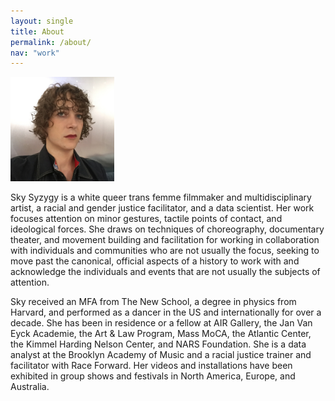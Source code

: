 ```yaml
---
layout: single
title: About
permalink: /about/
nav: "work"
---
```


<img src="/assets/Headshot.png" alt="Headshot" style="width: 33%;" />

Sky Syzygy is a white queer trans femme filmmaker and multidisciplinary artist, a racial and gender justice facilitator, and a data scientist. Her work focuses attention on minor gestures, tactile points of contact, and ideological forces. She draws on techniques of choreography, documentary theater, and movement building and facilitation for working in collaboration with individuals and communities who are not usually the focus, seeking to move past the canonical, official aspects of a history to work with and acknowledge the individuals and events that are not usually the subjects of attention. 

Sky received an MFA from The New School, a degree in physics from Harvard, and performed as a dancer in the US and internationally for over a decade. She has been in residence or a fellow at AIR Gallery, the Jan Van Eyck Academie, the Art &amp; Law Program, Mass MoCA, the Atlantic Center, the Kimmel Harding Nelson Center, and NARS Foundation. She is a data analyst at the Brooklyn Academy of Music and a racial justice trainer and facilitator with Race Forward. Her videos and installations have been exhibited in group shows and festivals in North America, Europe, and Australia.
